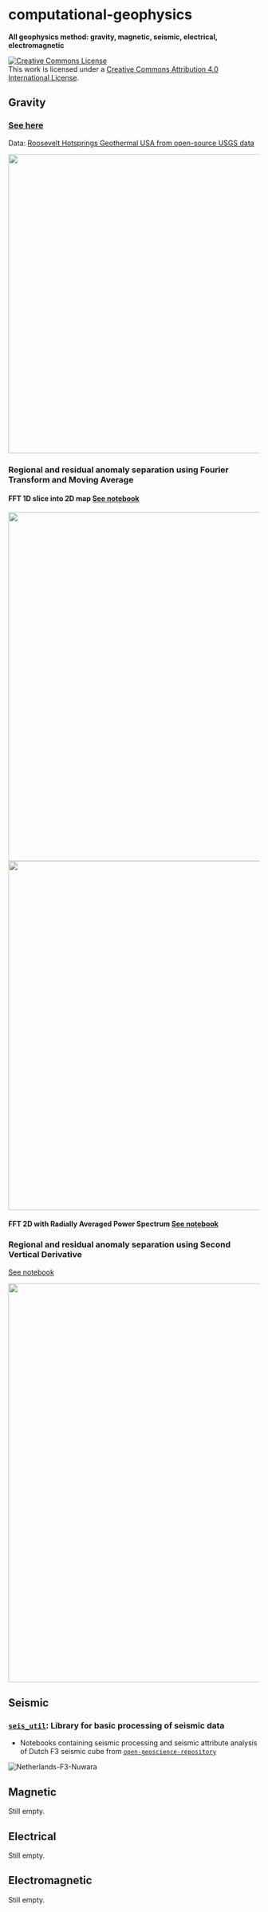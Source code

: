 # computational-geophysics

**All geophysics method: gravity, magnetic, seismic, electrical, electromagnetic**

<a rel="license" href="http://creativecommons.org/licenses/by/4.0/"><img alt="Creative Commons License" style="border-width:0" src="https://licensebuttons.net/l/by-nc-sa/3.0/88x31.png" /></a><br />This work is licensed under a <a rel="license" href="http://creativecommons.org/licenses/by/4.0/">Creative Commons Attribution 4.0 International License</a>.

## Gravity 

### [See here](https://github.com/yohanesnuwara/computational-geophysics/tree/master/gravity)

Data: [Roosevelt Hotsprings Geothermal USA from open-source USGS data](https://github.com/yohanesnuwara/computational-geophysics/blob/master/gravity/data/Gravity_UTM.txt)

<div>
<img src="https://user-images.githubusercontent.com/51282928/77532692-f5d2c680-6ec7-11ea-9db7-8c0d61e295b6.PNG" width="600"/>
</div>

### Regional and residual anomaly separation using Fourier Transform and Moving Average

#### FFT 1D slice into 2D map [See notebook](https://github.com/yohanesnuwara/computational-geophysics/blob/master/gravity/notebooks/fft_moving_average_2D_slice.ipynb)

<div>
<img src="https://user-images.githubusercontent.com/51282928/77532829-40544300-6ec8-11ea-9426-261bae10a1e2.PNG" width="700"/>
</div>

<div>
<img src="https://user-images.githubusercontent.com/51282928/77571109-621cec80-6eff-11ea-8a94-341d459008e1.PNG" width="700"/>
</div>

#### FFT 2D with Radially Averaged Power Spectrum [See notebook]()

### Regional and residual anomaly separation using Second Vertical Derivative

[See notebook](https://github.com/yohanesnuwara/computational-geophysics/blob/master/gravity/notebooks/second_vertical_derivative.ipynb)

<div>
<img src="https://user-images.githubusercontent.com/51282928/77532985-932dfa80-6ec8-11ea-9e04-b39ba5536487.PNG" width="800"/>
</div>

## Seismic

### [`seis_util`](https://github.com/yohanesnuwara/computational-geophysics/blob/master/seismic/seis-util.py): Library for basic processing of seismic data

* Notebooks containing seismic processing and seismic attribute analysis of Dutch F3 seismic cube from [`open-geoscience-repository`](https://github.com/yohanesnuwara/open-geoscience-repository)

![Netherlands-F3-Nuwara](https://user-images.githubusercontent.com/51282928/83105174-5eb30680-a0e4-11ea-8d17-f4a7ecdcaf0f.png)

## Magnetic
Still empty.

## Electrical
Still empty.

## Electromagnetic
Still empty.
